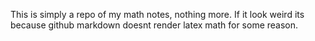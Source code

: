 This is simply a repo of my math notes, nothing more.
If it look weird its because github markdown doesnt render latex math for some reason.
